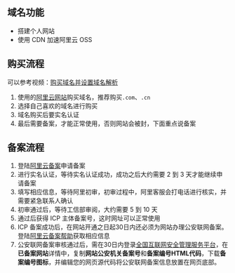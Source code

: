 ## 域名功能

* 搭建个人网站
* 使用 CDN 加速阿里云 OSS

## 购买流程

可以参考视频：[购买域名并设置域名解析](https://www.bilibili.com/video/BV11x41137MJ/?p=4)

1. 使用的[阿里云网站](<https://wanwang.aliyun.com/domain/?spm=5176.8071224.1001.1.652a4686Njqp1k>)购买域名，推荐购买`.com`、`.cn`
2. 选择自己喜欢的域名进行购买
3. 域名购买后要实名认证
4. 最后需要备案，才能正常使用，否则网站会被封，下面重点说备案

## 备案流程

1. 登陆[阿里云备案](https://beian.aliyun.com/?spm=5176.2020520101.nav-right.dicp.74374df5BX1idt)申请备案
2. 进行实名认证，等待实名认证成功，成功之后大约需要 2 到 3 天才能继续申请备案
3. 填写相应信息，等待阿里初审，初审过程中，阿里客服会打电话进行核实，并需要紧急联系人确认
4. 初审通过后，等待工信部审阅，大约需要 5 到 10 天
5. 通过后获得 ICP 主体备案号，这时网址可以正常使用
6. ICP 备案成功后，在网站开通之日起30日内还必须为网站办理公安联网备案。登陆[阿里云备案帮助](https://help.aliyun.com/knowledge_detail/43898.html?spm=a2c4g.11174283.6.668.93757b71G7DXRR)获取相应信息
7. 公安联网备案审核通过后，需在30日内登录[全国互联网安全管理服务平台](http://www.beian.gov.cn/portal/index?spm=a2c4g.11186623.2.1.SRC9LP)，在**已备案网站**详情中，复制**网站公安机关备案号**和**备案编号HTML代码**，下载**备案编号图标**，并编辑您的网页源代码将公安联网备案信息放置在网页底部。

